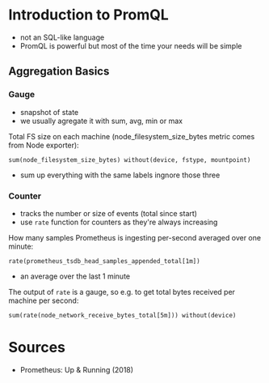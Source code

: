 # Introduction to PromQL

* not an SQL-like language
* PromQL is powerful but most of the time your needs will be simple

## Aggregation Basics

### Gauge

* snapshot of state
* we usually agregate it with sum, avg, min or max

Total FS size on each machine (node_filesystem_size_bytes metric comes from Node exporter):

```
sum(node_filesystem_size_bytes) without(device, fstype, mountpoint)
```

* sum up everything with the same labels ingnore those three

### Counter

* tracks the number or size of events (total since start)
* use `rate` function for counters as they're always increasing

How many samples Prometheus is ingesting per-second averaged over one minute:

```
rate(prometheus_tsdb_head_samples_appended_total[1m])
```

* an average over the last 1 minute

The output of `rate` is a gauge, so e.g. to get total bytes received per machine per second:

```
sum(rate(node_network_receive_bytes_total[5m])) without(device)
```

# Sources

* Prometheus: Up & Running (2018)
